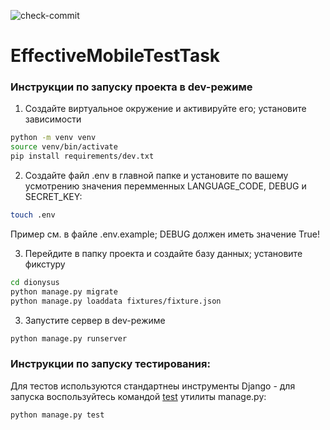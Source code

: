 ![check-commit](https://github.com/recourcefulcoder/EffectiveMobileTestTask/actions/workflows/commit-check.yml/badge.svg)

# EffectiveMobileTestTask

### Инструкции по запуску проекта в dev-режиме

1. Создайте виртуальное окружение и активируйте его; установите зависимости
```bash
python -m venv venv
source venv/bin/activate
pip install requirements/dev.txt
```
2. Создайте файл .env в главной папке и установите 
по вашему усмотрению значения перемменных LANGUAGE_CODE, DEBUG и SECRET_KEY:

```bash
touch .env
```
Пример см. в файле .env.example; DEBUG должен иметь значение True!

3. Перейдите в папку проекта и создайте базу данных; установите фикстуру 

```bash
cd dionysus
python manage.py migrate
python manage.py loaddata fixtures/fixture.json
```

3. Запустите сервер в dev-режиме
```bash
python manage.py runserver 
```

### Инструкции по запуску тестирования:

Для тестов используются стандартнеы инструменты Django - для запуска воспользуйтесь командой
[test](https://docs.djangoproject.com/en/5.1/topics/testing/overview/#running-tests)
утилиты manage.py:
```bash
python manage.py test
```
